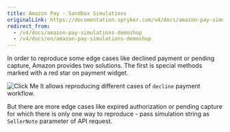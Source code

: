 ```yaml
---
title: Amazon Pay - Sandbox Simulations
originalLink: https://documentation.spryker.com/v4/docs/amazon-pay-simulations-demoshop
redirect_from:
  - /v4/docs/amazon-pay-simulations-demoshop
  - /v4/docs/en/amazon-pay-simulations-demoshop
---
```


In order to reproduce some edge cases like declined payment or pending capture, Amazon provides two solutions. The first is special methods marked with a red star on payment widget.

![Click Me](https://spryker.s3.eu-central-1.amazonaws.com/docs/Technology+Partners/Payment+Partners/Amazon+Pay/amazon_payment_widget.png)
It allows reproducing different cases of `decline` payment workflow.

But there are more edge cases like expired authorization or pending capture for which there is only one way to reproduce - pass simulation string as `SellerNote` parameter of API request.
